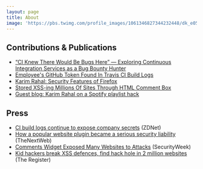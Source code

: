 ```yaml
---
layout: page
title: About
image: 'https://pbs.twimg.com/profile_images/1061346827344232448/dk_e05cd_400x400.jpg'
---
```


## Contributions & Publications

-   [“CI Knew There Would Be Bugs Here” — Exploring Continuous Integration Services as a Bug Bounty Hunter](https://edoverflow.com/2019/ci-knew-there-would-be-bugs-here/)
-   [Employee's GitHub Token Found In Travis CI Build Logs](https://hackerone.com/reports/496937)
-   [Karim Rahal: Security Features of Firefox](https://blog.detectify.com/2019/10/03/karim-rahal-security-features-of-firefox/)
-   [Stored XSS-ing Millions Of Sites Through HTML Comment Box](https://labs.detectify.com/2017/01/18/stored-xss-ing-millions-of-sites-through-html-comment-box/)
-   [Guest blog: Karim Rahal on a Spotify playlist hack](https://blog.detectify.com/2016/01/26/guest-blog-karim-rahal-on-a-spotify-playlist-hack)

## Press

-   [CI build logs continue to expose company secrets](https://www.zdnet.com/article/ci-build-logs-continue-to-expose-company-secrets/) (ZDNet)
-   [How a popular website plugin became a serious security liability](https://thenextweb.com/security/2017/01/22/how-a-popular-website-plugin-became-a-serious-security-liability/) (TheNextWeb)
-   [Comments Widget Exposed Many Websites to Attacks](https://www.securityweek.com/comments-widget-exposed-many-websites-attacks/) (SecurityWeek)
-   [Kid hackers break XSS defences, find hack hole in 2 million websites](https://www.theregister.co.uk/2017/01/24/kid_hackers_break_xss_defences_find_hack_hole_in_2_million_websites/) (The Register)